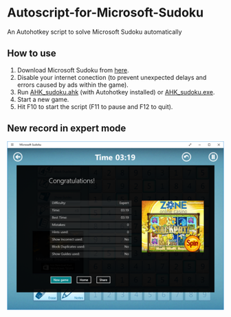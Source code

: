 # Autoscript-for-Microsoft-Sudoku
An Autohotkey script to solve Microsoft Sudoku automatically

## How to use
1. Download Microsoft Sudoku from [here](https://www.microsoft.com/store/apps/9wzdncrfhv60).
2. Disable your internet conection (to prevent unexpected delays and errors caused by ads within the game).
3. Run [AHK_sudoku.ahk](https://github.com/WestXu/Autoscript-for-Microsoft-Sudoku/blob/master/AHK_sudoku.ahk) (with Autohotkey installed) or [AHK_sudoku.exe](https://github.com/WestXu/Autoscript-for-Microsoft-Sudoku/blob/master/AHK_sudoku.exe).
4. Start a new game.
5. Hit F10 to start the script (F11 to pause and F12 to quit).

## New record in expert mode
![Image](https://raw.githubusercontent.com/WestXu/Autoscript-for-Microsoft-Sudoku/master/record.png)
